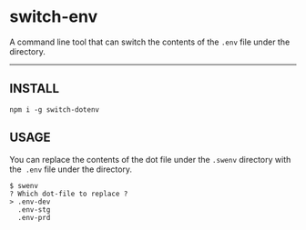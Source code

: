 # switch-env

A command line tool that can switch the contents of the `.env` file under the directory.

---
## INSTALL
`npm i -g switch-dotenv`

## USAGE

You can replace the contents of the dot file under the `.swenv` directory with the` .env` file under the directory.

```
$ swenv
? Which dot-file to replace ?
> .env-dev
  .env-stg
  .env-prd
```

